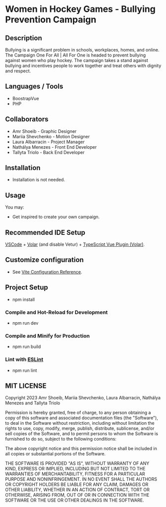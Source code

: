 # Women in Hockey Games - Bullying Prevention Campaign
## Description 
Bullying is a significant problem in schools, workplaces, homes, and online. The Campaign One For All | All For One is headed to prevent bullying against women who play hockey. The campaign takes a stand against bullying and incentives people to work together and treat others with dignity and respect.   
## Languages / Tools 
- BoostrapVue
- PHP 

## Collaborators
- Amr Shoeib - Graphic Designer
- Mariia Shevchenko - Motion Designer
- Laura Albarracin - Project Manager
- Nathálya Menezes - Front End Developer
- Tallyta Triolo - Back End Developer


## Installation
- Installation is not needed.

## Usage 
You may:

- Get inspired to create your own campaign.

## Recommended IDE Setup

[VSCode](https://code.visualstudio.com/) + [Volar](https://marketplace.visualstudio.com/items?itemName=Vue.volar) (and disable Vetur) + [TypeScript Vue Plugin (Volar)](https://marketplace.visualstudio.com/items?itemName=Vue.vscode-typescript-vue-plugin).

## Customize configuration

- See [Vite Configuration Reference](https://vitejs.dev/config/).

## Project Setup

- npm install

### Compile and Hot-Reload for Development

- npm run dev

### Compile and Minify for Production

- npm run build

### Lint with [ESLint](https://eslint.org/)

- npm run lint

## MIT LICENSE 
Copyright 2023 Amr Shoeib, Mariia Shevchenko, Laura Albarracin, Nathálya Menezes and Tallyta Triolo

Permission is hereby granted, free of charge, to any person obtaining a copy of this software and associated documentation files (the "Software"), to deal in the Software without restriction, including without limitation the rights to use, copy, modify, merge, publish, distribute, sublicense, and/or sell copies of the Software, and to permit persons to whom the Software is furnished to do so, subject to the following conditions:

The above copyright notice and this permission notice shall be included in all copies or substantial portions of the Software.

THE SOFTWARE IS PROVIDED "AS IS", WITHOUT WARRANTY OF ANY KIND, EXPRESS OR IMPLIED, INCLUDING BUT NOT LIMITED TO THE WARRANTIES OF MERCHANTABILITY, FITNESS FOR A PARTICULAR PURPOSE AND NONINFRINGEMENT. IN NO EVENT SHALL THE AUTHORS OR COPYRIGHT HOLDERS BE LIABLE FOR ANY CLAIM, DAMAGES OR OTHER LIABILITY, WHETHER IN AN ACTION OF CONTRACT, TORT OR OTHERWISE, ARISING FROM, OUT OF OR IN CONNECTION WITH THE SOFTWARE OR THE USE OR OTHER DEALINGS IN THE SOFTWARE.

